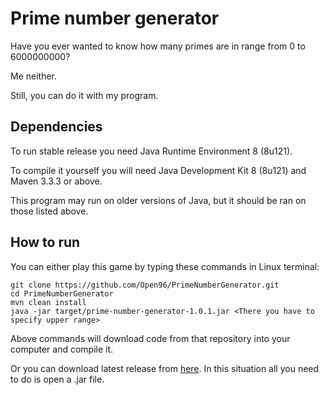 # Prime number generator

Have you ever wanted to know how many primes are in range from 0 to 6000000000?

Me neither.

Still, you can do it with my program.

## Dependencies

To run stable release you need Java Runtime Environment 8 (8u121).

To compile it yourself you will need Java Development Kit 8 (8u121) and Maven 3.3.3 or above.

This program may run on older versions of Java, but it should be ran on those listed above.

## How to run

You can either play this game by typing these commands in Linux terminal:
```
git clone https://github.com/Open96/PrimeNumberGenerator.git
cd PrimeNumberGenerator
mvn clean install
java -jar target/prime-number-generator-1.0.1.jar <There you have to specify upper range>
```
Above commands will download code from that repository into your computer and compile it.


Or you can download latest release from [here](https://github.com/Open96/PrimeNumberGenerator/releases). In this situation all you need to do is open a .jar file.
